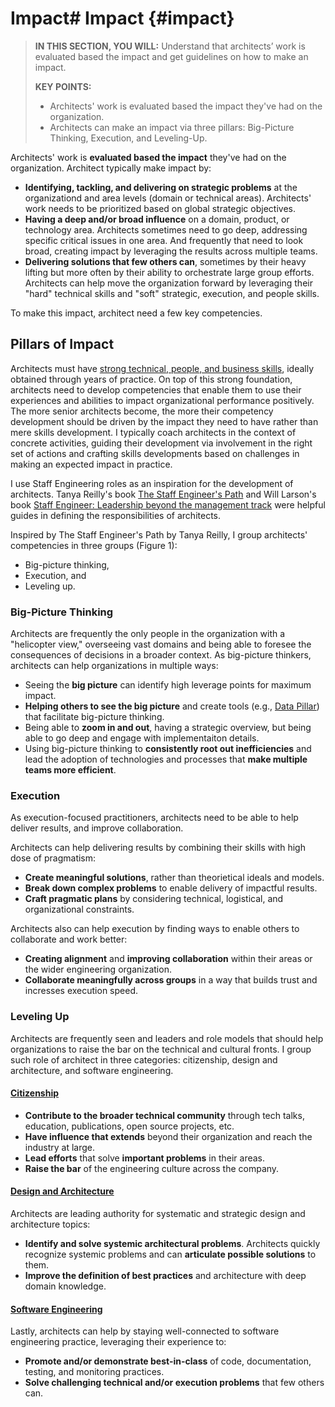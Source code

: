 

# Impact# Impact {#impact}





> **IN THIS SECTION, YOU WILL:**  Understand that architects’ work is evaluated based the impact and get guidelines on how to make an impact.
> 
> **KEY POINTS:**
>
> * Architects' work is evaluated based the impact they've had on the organization. 
> * Architects can make an impact via three pillars: Big-Picture Thinking, Execution, and Leveling-Up.



Architects' work is **evaluated based the impact** they've had on the organization. Architect typically make impact by:

* **Identifying, tackling, and delivering on strategic problems** at the organizationd and area levels (domain or technical
  areas). Architects' work needs to be prioritized based on global strategic objectives.
* **Having a deep and/or broad influence** on a domain, product, or technology area. Architects sometimes need to go deep,
  addressing specific critical issues in one area. And frequently that need to look broad, creating impact by leveraging
  the results across multiple teams.
* **Delivering solutions that few others can**, sometimes by their heavy lifting but more often by their ability to 
  orchestrate large group efforts. Architects can help move the organization forward by leveraging their "hard"
  technical skills and "soft" strategic, execution, and people skills.




To make this impact, architect need a few key competencies.

## Pillars of Impact

Architects must have [strong technical, people, and business skills](#skills), ideally obtained through years of practice. On top of this strong foundation, architects need to develop competencies that enable them to use their experiences and abilities to impact organizational performance positively. The more senior architects become, the more their competency development should be driven by the impact they need to have rather than mere skills development. I typically coach architects in the context of concrete activities, guiding their development via involvement in the right set of actions and crafting skills developments based on challenges in making an expected impact in practice.




I use Staff Engineering roles as an inspiration for the development of architects. Tanya Reilly's
book [The Staff Engineer's Path](https://www.oreilly.com/library/view/the-staff-engineers/9781098118723/) and Will
Larson's book [Staff Engineer: Leadership beyond the management track](https://staffeng.com/guides/staff-archetypes/)
were helpful guides in defining the responsibilities of architects.







 Inspired by The Staff Engineer's Path by Tanya Reilly, I group architects' competencies in three groups (Figure 1):

* Big-picture thinking,
* Execution, and
* Leveling up.

### Big-Picture Thinking 

Architects are frequently the only people in the organization with a "helicopter view," overseeing vast domains and being able to foresee the consequences of decisions in a broader context. As big-picture thinkers, architects can help organizations in multiple ways:

* Seeing the **big picture** can identify high leverage points for maximum impact.
* **Helping others to see the big picture** and create tools (e.g., [Data Pillar](#data)) that facilitate big-picture thinking.
* Being able to **zoom in and out**, having a strategic overview, but being able to go deep and engage with implementaiton details.
* Using big-picture thinking to **consistently root out inefficiencies** and lead the adoption of technologies and
  processes that **make multiple teams more efficient**.

### Execution

As execution-focused practitioners, architects need to be able to help deliver results, and improve collaboration.

Architects can help delivering results by combining their skills with high dose of pragmatism:
* **Create meaningful solutions**, rather than theorietical ideals and models.
* **Break down complex problems** to enable delivery of impactful results.
* **Craft pragmatic plans** by considering technical, logistical, and organizational constraints.

Architects also can help execution by finding ways to enable others to collaborate and work better:

* **Creating alignment** and **improving collaboration** within their areas or the wider engineering organization.
* **Collaborate meaningfully across groups** in a way that builds trust and incresses execution speed.

### Leveling Up

Architects are frequently seen and leaders and role models that should help organizations to raise 
the bar on the technical and cultural fronts. I group such role of architect in three categories:
citizenship, design and architecture, and software engineering.

#### <u>Citizenship</u>

* **Contribute to the broader technical community** through tech talks, education, publications, open source projects,
  etc.
* **Have influence that extends** beyond their organization and reach the industry at large.
* **Lead efforts** that solve **important problems** in their areas.
* **Raise the bar** of the engineering culture across the company.

#### <u>Design and Architecture</u>

Architects are leading authority for systematic and strategic design and architecture topics:

* **Identify and solve systemic architectural problems**. Architects quickly
  recognize systemic problems and can **articulate possible solutions** to them.
* **Improve the definition of best practices** and architecture with deep domain knowledge.

#### <u>Software Engineering</u>

Lastly, architects can help by staying well-connected to software engineering practice, leveraging their experience to:

* **Promote and/or demonstrate best-in-class** of code, documentation, testing, and monitoring practices.
* **Solve challenging technical and/or execution problems** that few others can.

